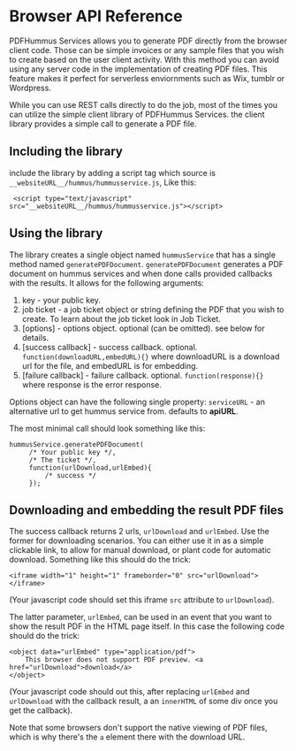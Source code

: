 # Browser API Reference

PDFHummus Services allows you to generate PDF directly from the browser client code. 
Those can be simple invoices or any sample files that you wish to create based on the user client activity.
With this method  you can avoid using any server code in the implementation of creating PDF files. 
This feature makes it perfect for serverless enviornments such as Wix, tumblr or Wordpress.

While you can use REST calls directly to do the job, most of the times you can utilize the simple client library of PDFHummus Services. the client library provides
a simple call to generate a PDF file.


## Including the library

include the library by adding a script tag which source is `__websiteURL__/hummus/hummusservice.js`, Like this:

````
 <script type="text/javascript" src="__websiteURL__/hummus/hummusservice.js"></script>
 ````

## Using the library

The library creates a single object named `hummusService` that has a single method named `generatePDFDocument`.
`generatePDFDocument` generates a PDF document on hummus services and when done calls provided callbacks with the results.
It allows for the following arguments:

1. key - your public key.
2. job ticket - a job ticket object or string defining the PDF that you wish to create. To learn about the job ticket look in <a ui-sref="documentation.jobticket.home">Job Ticket</a>.
3. [options] - options object. optional (can be omitted). see below for details. 
4. [success callback] - success callback. optional. `function(downloadURL,embedURL){}` where downloadURL is a download url for the file, and embedURL is for embedding.
5. [failure callback] - failure callback. optional. `function(response){}` where response is the error response.

Options object can have the following single property:
`serviceURL` - an alternative url to get hummus service from. defaults to __apiURL__.

The most minimal call should look something like this:

````
hummusService.generatePDFDocument(                            
     /* Your public key */,
     /* The ticket */,
     function(urlDownload,urlEmbed){
         /* success */
     });
````

## Downloading and embedding the result PDF files

The success callback returns 2 urls, `urlDownload` and `urlEmbed`. Use the former for downloading scenarios. You can either use it in as a simple clickable link, to allow for manual download,
or plant code for automatic download. Something like this should do the trick:
````
<iframe width="1" height="1" frameborder="0" src="urlDownload"></iframe>
````
(Your javascript code should set this iframe `src` attribute to `urlDownload`).

The latter parameter, `urlEmbed`, can be used in an event that you want to show the result PDF in the HTML page itself. In this case the following code should do the trick:
````
<object data="urlEmbed" type="application/pdf">
    This browser does not support PDF preview. <a href="urlDownload">download</a> 
</object>
````
(Your javascript code should out this, after replacing `urlEmbed` and `urlDownload` with the callback result, a an `innerHTML` of some div once you get the callback).

Note that some browsers don't support the native viewing of PDF files, which is why there's the `a` element there with the download URL.